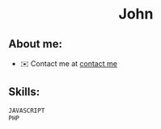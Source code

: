 <h1 align="center"><b>John</b></h1>

<div> <h2>About me:</h2>    
      
*   ✉️  Contact me at [contact me](mailto:contact@johnveg.com)
 
</div>

<h2>Skills:</h2>    
      
```diff   
JAVASCRIPT
PHP            
